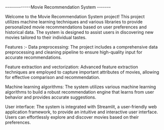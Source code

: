 -------------Movie Recommendation System -------

Welcome to the Movie Recommendation System project! This project utilizes machine learning techniques and various libraries 
to provide personalized movie recommendations based on user preferences and historical data. The system is designed to assist 
users in discovering new movies tailored to their individual tastes.

Features :-
Data preprocessing: The project includes a comprehensive data preprocessing and cleaning pipeline to ensure high-quality 
input for accurate recommendations.

Feature extraction and vectorization: Advanced feature extraction techniques are employed to capture important attributes 
of movies, allowing for effective comparison and recommendation.

Machine learning algorithms: The system utilizes various machine learning algorithms to build a robust recommendation 
engine that learns from user behavior and provides accurate suggestions.

User interface: The system is integrated with Streamlit, a user-friendly web application framework, to provide an 
intuitive and interactive user interface. Users can effortlessly explore and discover movies based on their preferences.
